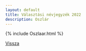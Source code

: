 ```yaml
---
layout: default
title: Választási névjegyzék 2022
description: Oszlár
---
```


{% include Oszlaar.html %}

[Vissza](./)